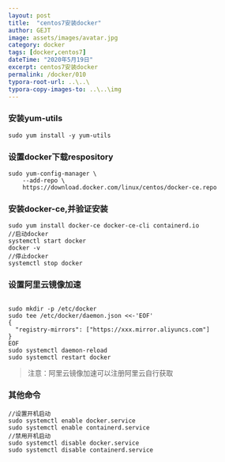 ```yaml
---
layout: post
title:  "centos7安装docker"
author: GEJT
image: assets/images/avatar.jpg
category: docker
tags: [docker,centos7]
dateTime: "2020年5月19日"
excerpt: centos7安装docker
permalink: /docker/010
typora-root-url: ..\..\
typora-copy-images-to: ..\..\img
---
```


### 安装yum-utils

```
sudo yum install -y yum-utils
```
### 设置docker下载respository
```
sudo yum-config-manager \
    --add-repo \
    https://download.docker.com/linux/centos/docker-ce.repo

```
### 安装docker-ce,并验证安装

```
sudo yum install docker-ce docker-ce-cli containerd.io
//启动docker
systemctl start docker
docker -v
//停止docker
systemctl stop docker
```

### 设置阿里云镜像加速

```

sudo mkdir -p /etc/docker
sudo tee /etc/docker/daemon.json <<-'EOF'
{
  "registry-mirrors": ["https://xxx.mirror.aliyuncs.com"]
}
EOF
sudo systemctl daemon-reload
sudo systemctl restart docker

```

> 注意：阿里云镜像加速可以注册阿里云自行获取

### 其他命令

```
//设置开机启动
sudo systemctl enable docker.service
sudo systemctl enable containerd.service
//禁用开机启动
sudo systemctl disable docker.service
sudo systemctl disable containerd.service
```

